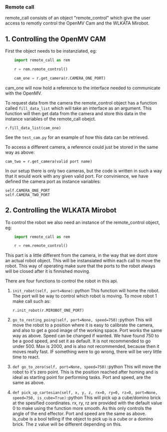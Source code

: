 ### Remote call

remote_call consists of an object "remote_control" which give the user access to remotly control the OpenMV Cam and the WLKATA Mirobot.

## 1. Controlling the OpenMV CAM

First the object needs to be instanziated, eg:
``` python
    import remote_call as rem

    r = rem.remote_control()

    cam_one = r.get_camera(r.CAMERA_ONE_PORT)
```

cam_one will now hold a reference to the interface needed to communicate with the OpenMV.

To request data from the camera the remote_control object has a function called ```fill_data_list``` which will take an interface as an argument. This function will then get data from the camera and store this data in the instance variables of the remote_call obejct.

```r.fill_data_list(cam_one)```

See the ```test_cam.py``` for an example of how this data can be retrieved.

To access a different camera, a reference could just be stored in the same way as above:

```cam_two = r.get_camera(valid port name)```

In our setup there is only two cameras, but the code is written in such a way that it would work with any given valid port. For convinience, we have defined the camera port as instance variables:

    self.CAMERA_ONE_PORT
    self.CAMERA_TWO_PORT

## 2. Controlling the WLKATA Mirobot

To control the robot we also need an instance of the remote_control object, eg:

```python 
    import remote_call as rem

    r = rem.remote_control()
```

This part is a little different from the camera, in the way that we dont store an actual robot object.
This will be instansiated within each call to move the robot. This way of operating make sure that the ports to the robot always will be closed after it is finnished moving.

There are four functions to control the robot in this api.

1. ```init_robot(self, port=None):```python
    This function will home the robot. The port will be way to control which robot is moving. To move robot 1 make call such as:

    ```r.init_robot(r.MIROBOT_ONE_PORT)```

2. ```go_to_resting_poing(self, port=None, speed=750):```python
    This will move the robot to a position where it is easy to calibrate the camera, and also to get a good image of the working space. Port works the same way as above. Speed can be changed if wanted. We have found 750 to be a good speed, and set it as default. It is not recommended to go under 500. Max is 2000, and is also not recommended, because then it moves really fast. IF something were to go wrong, there will be very little time to react.

3. ```def go_to_zero(self, port=None, speed=750):```python
    This will move the robot to it's zero point. This is the position reached after homing and is ideal as starting point for performing tasks. Port and speed, are the same as above.

4. ```def pick_up_cartesian(self, x, y, z, rx=0, ry=0, rz=0, port=None, speed=750, is_cube=True):```python
    This will pick up a cube/domino brick at the spesified coordinates. rx, ry, rz are provided with the default value 0 to make using the function more smooth. As this only controls the angle of the end effector. Port and speed are the same as above. is_cube is a bool telling if the object to pick up is a cube or a domino brick. The z value will be different depending on this.
